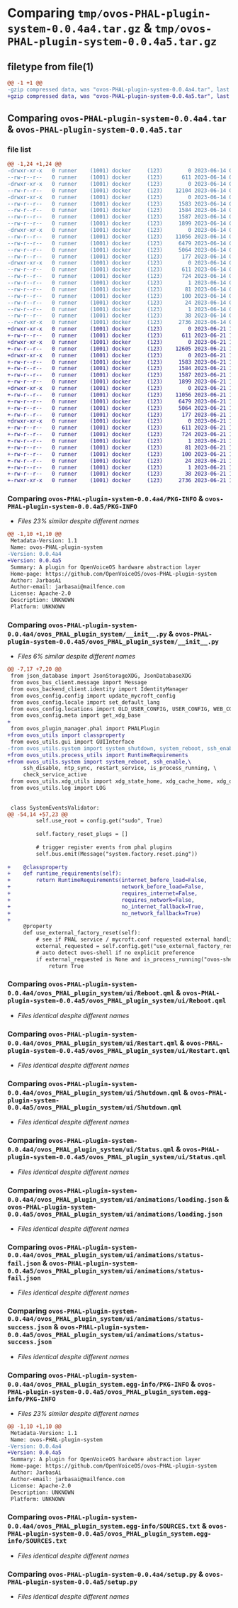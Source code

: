 # Comparing `tmp/ovos-PHAL-plugin-system-0.0.4a4.tar.gz` & `tmp/ovos-PHAL-plugin-system-0.0.4a5.tar.gz`

## filetype from file(1)

```diff
@@ -1 +1 @@
-gzip compressed data, was "ovos-PHAL-plugin-system-0.0.4a4.tar", last modified: Wed Jun 14 01:44:11 2023, max compression
+gzip compressed data, was "ovos-PHAL-plugin-system-0.0.4a5.tar", last modified: Wed Jun 21 16:16:05 2023, max compression
```

## Comparing `ovos-PHAL-plugin-system-0.0.4a4.tar` & `ovos-PHAL-plugin-system-0.0.4a5.tar`

### file list

```diff
@@ -1,24 +1,24 @@
-drwxr-xr-x   0 runner    (1001) docker     (123)        0 2023-06-14 01:44:11.991934 ovos-PHAL-plugin-system-0.0.4a4/
--rw-r--r--   0 runner    (1001) docker     (123)      611 2023-06-14 01:44:11.991934 ovos-PHAL-plugin-system-0.0.4a4/PKG-INFO
-drwxr-xr-x   0 runner    (1001) docker     (123)        0 2023-06-14 01:44:11.991934 ovos-PHAL-plugin-system-0.0.4a4/ovos_PHAL_plugin_system/
--rw-r--r--   0 runner    (1001) docker     (123)    12104 2023-06-14 01:44:02.000000 ovos-PHAL-plugin-system-0.0.4a4/ovos_PHAL_plugin_system/__init__.py
-drwxr-xr-x   0 runner    (1001) docker     (123)        0 2023-06-14 01:44:11.991934 ovos-PHAL-plugin-system-0.0.4a4/ovos_PHAL_plugin_system/ui/
--rw-r--r--   0 runner    (1001) docker     (123)     1583 2023-06-14 01:44:02.000000 ovos-PHAL-plugin-system-0.0.4a4/ovos_PHAL_plugin_system/ui/Reboot.qml
--rw-r--r--   0 runner    (1001) docker     (123)     1584 2023-06-14 01:44:02.000000 ovos-PHAL-plugin-system-0.0.4a4/ovos_PHAL_plugin_system/ui/Restart.qml
--rw-r--r--   0 runner    (1001) docker     (123)     1587 2023-06-14 01:44:02.000000 ovos-PHAL-plugin-system-0.0.4a4/ovos_PHAL_plugin_system/ui/Shutdown.qml
--rw-r--r--   0 runner    (1001) docker     (123)     1899 2023-06-14 01:44:02.000000 ovos-PHAL-plugin-system-0.0.4a4/ovos_PHAL_plugin_system/ui/Status.qml
-drwxr-xr-x   0 runner    (1001) docker     (123)        0 2023-06-14 01:44:11.991934 ovos-PHAL-plugin-system-0.0.4a4/ovos_PHAL_plugin_system/ui/animations/
--rw-r--r--   0 runner    (1001) docker     (123)    11056 2023-06-14 01:44:02.000000 ovos-PHAL-plugin-system-0.0.4a4/ovos_PHAL_plugin_system/ui/animations/loading.json
--rw-r--r--   0 runner    (1001) docker     (123)     6479 2023-06-14 01:44:02.000000 ovos-PHAL-plugin-system-0.0.4a4/ovos_PHAL_plugin_system/ui/animations/status-fail.json
--rw-r--r--   0 runner    (1001) docker     (123)     5064 2023-06-14 01:44:02.000000 ovos-PHAL-plugin-system-0.0.4a4/ovos_PHAL_plugin_system/ui/animations/status-success.json
--rw-r--r--   0 runner    (1001) docker     (123)      177 2023-06-14 01:44:05.000000 ovos-PHAL-plugin-system-0.0.4a4/ovos_PHAL_plugin_system/version.py
-drwxr-xr-x   0 runner    (1001) docker     (123)        0 2023-06-14 01:44:11.991934 ovos-PHAL-plugin-system-0.0.4a4/ovos_PHAL_plugin_system.egg-info/
--rw-r--r--   0 runner    (1001) docker     (123)      611 2023-06-14 01:44:11.000000 ovos-PHAL-plugin-system-0.0.4a4/ovos_PHAL_plugin_system.egg-info/PKG-INFO
--rw-r--r--   0 runner    (1001) docker     (123)      724 2023-06-14 01:44:11.000000 ovos-PHAL-plugin-system-0.0.4a4/ovos_PHAL_plugin_system.egg-info/SOURCES.txt
--rw-r--r--   0 runner    (1001) docker     (123)        1 2023-06-14 01:44:11.000000 ovos-PHAL-plugin-system-0.0.4a4/ovos_PHAL_plugin_system.egg-info/dependency_links.txt
--rw-r--r--   0 runner    (1001) docker     (123)       81 2023-06-14 01:44:11.000000 ovos-PHAL-plugin-system-0.0.4a4/ovos_PHAL_plugin_system.egg-info/entry_points.txt
--rw-r--r--   0 runner    (1001) docker     (123)      100 2023-06-14 01:44:11.000000 ovos-PHAL-plugin-system-0.0.4a4/ovos_PHAL_plugin_system.egg-info/requires.txt
--rw-r--r--   0 runner    (1001) docker     (123)       24 2023-06-14 01:44:11.000000 ovos-PHAL-plugin-system-0.0.4a4/ovos_PHAL_plugin_system.egg-info/top_level.txt
--rw-r--r--   0 runner    (1001) docker     (123)        1 2023-06-14 01:44:11.000000 ovos-PHAL-plugin-system-0.0.4a4/ovos_PHAL_plugin_system.egg-info/zip-safe
--rw-r--r--   0 runner    (1001) docker     (123)       38 2023-06-14 01:44:11.991934 ovos-PHAL-plugin-system-0.0.4a4/setup.cfg
--rwxr-xr-x   0 runner    (1001) docker     (123)     2736 2023-06-14 01:44:02.000000 ovos-PHAL-plugin-system-0.0.4a4/setup.py
+drwxr-xr-x   0 runner    (1001) docker     (123)        0 2023-06-21 16:16:05.859097 ovos-PHAL-plugin-system-0.0.4a5/
+-rw-r--r--   0 runner    (1001) docker     (123)      611 2023-06-21 16:16:05.859097 ovos-PHAL-plugin-system-0.0.4a5/PKG-INFO
+drwxr-xr-x   0 runner    (1001) docker     (123)        0 2023-06-21 16:16:05.855097 ovos-PHAL-plugin-system-0.0.4a5/ovos_PHAL_plugin_system/
+-rw-r--r--   0 runner    (1001) docker     (123)    12605 2023-06-21 16:15:56.000000 ovos-PHAL-plugin-system-0.0.4a5/ovos_PHAL_plugin_system/__init__.py
+drwxr-xr-x   0 runner    (1001) docker     (123)        0 2023-06-21 16:16:05.859097 ovos-PHAL-plugin-system-0.0.4a5/ovos_PHAL_plugin_system/ui/
+-rw-r--r--   0 runner    (1001) docker     (123)     1583 2023-06-21 16:15:56.000000 ovos-PHAL-plugin-system-0.0.4a5/ovos_PHAL_plugin_system/ui/Reboot.qml
+-rw-r--r--   0 runner    (1001) docker     (123)     1584 2023-06-21 16:15:56.000000 ovos-PHAL-plugin-system-0.0.4a5/ovos_PHAL_plugin_system/ui/Restart.qml
+-rw-r--r--   0 runner    (1001) docker     (123)     1587 2023-06-21 16:15:56.000000 ovos-PHAL-plugin-system-0.0.4a5/ovos_PHAL_plugin_system/ui/Shutdown.qml
+-rw-r--r--   0 runner    (1001) docker     (123)     1899 2023-06-21 16:15:56.000000 ovos-PHAL-plugin-system-0.0.4a5/ovos_PHAL_plugin_system/ui/Status.qml
+drwxr-xr-x   0 runner    (1001) docker     (123)        0 2023-06-21 16:16:05.859097 ovos-PHAL-plugin-system-0.0.4a5/ovos_PHAL_plugin_system/ui/animations/
+-rw-r--r--   0 runner    (1001) docker     (123)    11056 2023-06-21 16:15:56.000000 ovos-PHAL-plugin-system-0.0.4a5/ovos_PHAL_plugin_system/ui/animations/loading.json
+-rw-r--r--   0 runner    (1001) docker     (123)     6479 2023-06-21 16:15:56.000000 ovos-PHAL-plugin-system-0.0.4a5/ovos_PHAL_plugin_system/ui/animations/status-fail.json
+-rw-r--r--   0 runner    (1001) docker     (123)     5064 2023-06-21 16:15:56.000000 ovos-PHAL-plugin-system-0.0.4a5/ovos_PHAL_plugin_system/ui/animations/status-success.json
+-rw-r--r--   0 runner    (1001) docker     (123)      177 2023-06-21 16:15:59.000000 ovos-PHAL-plugin-system-0.0.4a5/ovos_PHAL_plugin_system/version.py
+drwxr-xr-x   0 runner    (1001) docker     (123)        0 2023-06-21 16:16:05.859097 ovos-PHAL-plugin-system-0.0.4a5/ovos_PHAL_plugin_system.egg-info/
+-rw-r--r--   0 runner    (1001) docker     (123)      611 2023-06-21 16:16:05.000000 ovos-PHAL-plugin-system-0.0.4a5/ovos_PHAL_plugin_system.egg-info/PKG-INFO
+-rw-r--r--   0 runner    (1001) docker     (123)      724 2023-06-21 16:16:05.000000 ovos-PHAL-plugin-system-0.0.4a5/ovos_PHAL_plugin_system.egg-info/SOURCES.txt
+-rw-r--r--   0 runner    (1001) docker     (123)        1 2023-06-21 16:16:05.000000 ovos-PHAL-plugin-system-0.0.4a5/ovos_PHAL_plugin_system.egg-info/dependency_links.txt
+-rw-r--r--   0 runner    (1001) docker     (123)       81 2023-06-21 16:16:05.000000 ovos-PHAL-plugin-system-0.0.4a5/ovos_PHAL_plugin_system.egg-info/entry_points.txt
+-rw-r--r--   0 runner    (1001) docker     (123)      100 2023-06-21 16:16:05.000000 ovos-PHAL-plugin-system-0.0.4a5/ovos_PHAL_plugin_system.egg-info/requires.txt
+-rw-r--r--   0 runner    (1001) docker     (123)       24 2023-06-21 16:16:05.000000 ovos-PHAL-plugin-system-0.0.4a5/ovos_PHAL_plugin_system.egg-info/top_level.txt
+-rw-r--r--   0 runner    (1001) docker     (123)        1 2023-06-21 16:16:05.000000 ovos-PHAL-plugin-system-0.0.4a5/ovos_PHAL_plugin_system.egg-info/zip-safe
+-rw-r--r--   0 runner    (1001) docker     (123)       38 2023-06-21 16:16:05.859097 ovos-PHAL-plugin-system-0.0.4a5/setup.cfg
+-rwxr-xr-x   0 runner    (1001) docker     (123)     2736 2023-06-21 16:15:56.000000 ovos-PHAL-plugin-system-0.0.4a5/setup.py
```

### Comparing `ovos-PHAL-plugin-system-0.0.4a4/PKG-INFO` & `ovos-PHAL-plugin-system-0.0.4a5/PKG-INFO`

 * *Files 23% similar despite different names*

```diff
@@ -1,10 +1,10 @@
 Metadata-Version: 1.1
 Name: ovos-PHAL-plugin-system
-Version: 0.0.4a4
+Version: 0.0.4a5
 Summary: A plugin for OpenVoiceOS hardware abstraction layer
 Home-page: https://github.com/OpenVoiceOS/ovos-PHAL-plugin-system
 Author: JarbasAi
 Author-email: jarbasai@mailfence.com
 License: Apache-2.0
 Description: UNKNOWN
 Platform: UNKNOWN
```

### Comparing `ovos-PHAL-plugin-system-0.0.4a4/ovos_PHAL_plugin_system/__init__.py` & `ovos-PHAL-plugin-system-0.0.4a5/ovos_PHAL_plugin_system/__init__.py`

 * *Files 6% similar despite different names*

```diff
@@ -7,17 +7,20 @@
 from json_database import JsonStorageXDG, JsonDatabaseXDG
 from ovos_bus_client.message import Message
 from ovos_backend_client.identity import IdentityManager
 from ovos_config.config import update_mycroft_config
 from ovos_config.locale import set_default_lang
 from ovos_config.locations import OLD_USER_CONFIG, USER_CONFIG, WEB_CONFIG_CACHE
 from ovos_config.meta import get_xdg_base
+
 from ovos_plugin_manager.phal import PHALPlugin
+from ovos_utils import classproperty
 from ovos_utils.gui import GUIInterface
-from ovos_utils.system import system_shutdown, system_reboot, ssh_enable,\
+from ovos_utils.process_utils import RuntimeRequirements
+from ovos_utils.system import system_reboot, ssh_enable,\
     ssh_disable, ntp_sync, restart_service, is_process_running, \
     check_service_active
 from ovos_utils.xdg_utils import xdg_state_home, xdg_cache_home, xdg_data_home
 from ovos_utils.log import LOG
 
 
 class SystemEventsValidator:
@@ -54,14 +57,23 @@
         self.use_root = config.get("sudo", True)
 
         self.factory_reset_plugs = []
 
         # trigger register events from phal plugins
         self.bus.emit(Message("system.factory.reset.ping"))
 
+    @classproperty
+    def runtime_requirements(self):
+        return RuntimeRequirements(internet_before_load=False,
+                                   network_before_load=False,
+                                   requires_internet=False,
+                                   requires_network=False,
+                                   no_internet_fallback=True,
+                                   no_network_fallback=True)
+
     @property
     def use_external_factory_reset(self):
         # see if PHAL service / mycroft.conf requested external handling
         external_requested = self.config.get("use_external_factory_reset")
         # auto detect ovos-shell if no explicit preference
         if external_requested is None and is_process_running("ovos-shell"):
             return True
```

### Comparing `ovos-PHAL-plugin-system-0.0.4a4/ovos_PHAL_plugin_system/ui/Reboot.qml` & `ovos-PHAL-plugin-system-0.0.4a5/ovos_PHAL_plugin_system/ui/Reboot.qml`

 * *Files identical despite different names*

### Comparing `ovos-PHAL-plugin-system-0.0.4a4/ovos_PHAL_plugin_system/ui/Restart.qml` & `ovos-PHAL-plugin-system-0.0.4a5/ovos_PHAL_plugin_system/ui/Restart.qml`

 * *Files identical despite different names*

### Comparing `ovos-PHAL-plugin-system-0.0.4a4/ovos_PHAL_plugin_system/ui/Shutdown.qml` & `ovos-PHAL-plugin-system-0.0.4a5/ovos_PHAL_plugin_system/ui/Shutdown.qml`

 * *Files identical despite different names*

### Comparing `ovos-PHAL-plugin-system-0.0.4a4/ovos_PHAL_plugin_system/ui/Status.qml` & `ovos-PHAL-plugin-system-0.0.4a5/ovos_PHAL_plugin_system/ui/Status.qml`

 * *Files identical despite different names*

### Comparing `ovos-PHAL-plugin-system-0.0.4a4/ovos_PHAL_plugin_system/ui/animations/loading.json` & `ovos-PHAL-plugin-system-0.0.4a5/ovos_PHAL_plugin_system/ui/animations/loading.json`

 * *Files identical despite different names*

### Comparing `ovos-PHAL-plugin-system-0.0.4a4/ovos_PHAL_plugin_system/ui/animations/status-fail.json` & `ovos-PHAL-plugin-system-0.0.4a5/ovos_PHAL_plugin_system/ui/animations/status-fail.json`

 * *Files identical despite different names*

### Comparing `ovos-PHAL-plugin-system-0.0.4a4/ovos_PHAL_plugin_system/ui/animations/status-success.json` & `ovos-PHAL-plugin-system-0.0.4a5/ovos_PHAL_plugin_system/ui/animations/status-success.json`

 * *Files identical despite different names*

### Comparing `ovos-PHAL-plugin-system-0.0.4a4/ovos_PHAL_plugin_system.egg-info/PKG-INFO` & `ovos-PHAL-plugin-system-0.0.4a5/ovos_PHAL_plugin_system.egg-info/PKG-INFO`

 * *Files 23% similar despite different names*

```diff
@@ -1,10 +1,10 @@
 Metadata-Version: 1.1
 Name: ovos-PHAL-plugin-system
-Version: 0.0.4a4
+Version: 0.0.4a5
 Summary: A plugin for OpenVoiceOS hardware abstraction layer
 Home-page: https://github.com/OpenVoiceOS/ovos-PHAL-plugin-system
 Author: JarbasAi
 Author-email: jarbasai@mailfence.com
 License: Apache-2.0
 Description: UNKNOWN
 Platform: UNKNOWN
```

### Comparing `ovos-PHAL-plugin-system-0.0.4a4/ovos_PHAL_plugin_system.egg-info/SOURCES.txt` & `ovos-PHAL-plugin-system-0.0.4a5/ovos_PHAL_plugin_system.egg-info/SOURCES.txt`

 * *Files identical despite different names*

### Comparing `ovos-PHAL-plugin-system-0.0.4a4/setup.py` & `ovos-PHAL-plugin-system-0.0.4a5/setup.py`

 * *Files identical despite different names*

